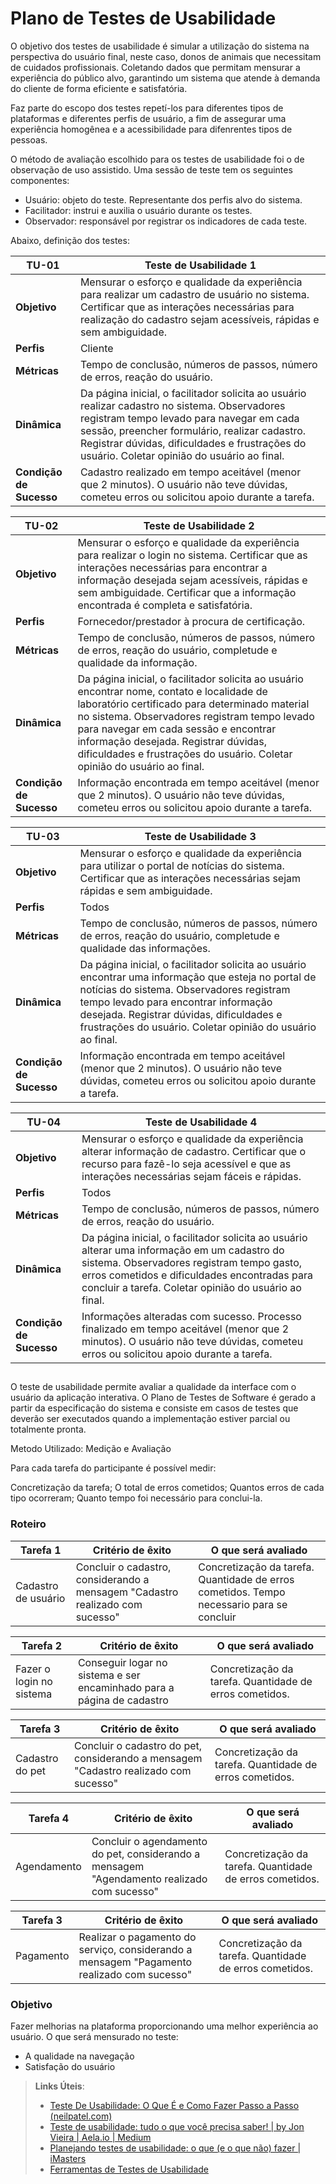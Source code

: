 # Plano de Testes de Usabilidade

O objetivo dos testes de usabilidade é simular a utilização do sistema na perspectiva do usuário final, neste caso, donos de animais que necessitam de cuidados profissionais. Coletando dados que permitam mensurar a experiência do público alvo, garantindo um sistema que atende à demanda do cliente de forma eficiente e satisfatória.

Faz parte do escopo dos testes repetí-los para diferentes tipos de plataformas e diferentes perfis de usuário, a fim de assegurar uma experiência homogênea e a acessibilidade para difenrentes tipos de pessoas.

O método de avaliação escolhido para os testes de usabilidade foi o de observação de uso assistido. Uma sessão de teste tem os seguintes componentes:

* Usuário: objeto do teste. Representante dos perfis alvo do sistema.
* Facilitador: instrui e auxilia o usuário durante os testes.
* Observador: responsável por registrar os indicadores de cada teste.

Abaixo, definição dos testes:

| **TU-01** | **Teste de Usabilidade 1** |
| --- | --- |
| **Objetivo** | Mensurar o esforço e qualidade da experiência para realizar um cadastro de usuário no sistema. Certificar que as interações necessárias para realização do cadastro sejam acessíveis, rápidas e sem ambiguidade. | 
| **Perfis** | Cliente |
| **Métricas** | Tempo de conclusão, números de passos, número de erros, reação do usuário. |
| **Dinâmica** | Da página inicial, o facilitador solicita ao usuário realizar cadastro no sistema. Observadores registram tempo levado para navegar em cada sessão, preencher formulário, realizar cadastro. Registrar dúvidas, dificuldades e frustrações do usuário. Coletar opinião do usuário ao final.  |
| **Condição de Sucesso** | Cadastro realizado em tempo aceitável (menor que 2 minutos). O usuário não teve dúvidas, cometeu erros ou solicitou apoio durante a tarefa. |

| **TU-02** | **Teste de Usabilidade 2** |
| --- | --- |
| **Objetivo** | Mensurar o esforço e qualidade da experiência para realizar o login no sistema. Certificar que as interações necessárias para encontrar a informação desejada sejam acessíveis, rápidas e sem ambiguidade. Certificar que a informação encontrada é completa e satisfatória. |
| **Perfis** | Fornecedor/prestador à procura de certificação. |
| **Métricas** | Tempo de conclusão, números de passos, número de erros, reação do usuário, completude e qualidade da informação. |
| **Dinâmica** | Da página inicial, o facilitador solicita ao usuário encontrar nome, contato e localidade de laboratório certificado para determinado material no sistema. Observadores registram tempo levado para navegar em cada sessão e encontrar informação desejada. Registrar dúvidas, dificuldades e frustrações do usuário. Coletar opinião do usuário ao final. |
| **Condição de Sucesso** | Informação encontrada em tempo aceitável (menor que 2 minutos). O usuário não teve dúvidas, cometeu erros ou solicitou apoio durante a tarefa. |

| **TU-03** | **Teste de Usabilidade 3** |
| --- | --- |
| **Objetivo** | Mensurar o esforço e qualidade da experiência para utilizar o portal de notícias do sistema. Certificar que as interações necessárias sejam rápidas e sem ambiguidade. |
| **Perfis** | Todos |
| **Métricas** | Tempo de conclusão, números de passos, número de erros, reação do usuário, completude e qualidade das informações. |
| **Dinâmica** | Da página inicial, o facilitador solicita ao usuário encontrar uma informação que esteja no portal de notícias do sistema. Observadores registram tempo levado para encontrar informação desejada. Registrar dúvidas, dificuldades e frustrações do usuário. Coletar opinião do usuário ao final. |
| **Condição de Sucesso** | Informação encontrada em tempo aceitável (menor que 2 minutos). O usuário não teve dúvidas, cometeu erros ou solicitou apoio durante a tarefa. |

| **TU-04** | **Teste de Usabilidade 4** |
| --- | --- |
| **Objetivo** | Mensurar o esforço e qualidade da experiência alterar informação de cadastro. Certificar que o recurso para fazê-lo seja acessível e que as interações necessárias sejam fáceis e rápidas. |
| **Perfis** | Todos |
| **Métricas** | Tempo de conclusão, números de passos, número de erros, reação do usuário. |
| **Dinâmica** | Da página inicial, o facilitador solicita ao usuário alterar uma informação em um cadastro do sistema. Observadores registram tempo gasto, erros cometidos e dificuldades encontradas para concluir a tarefa. Coletar opinião do usuário ao final. |
| **Condição de Sucesso** | Informações alteradas com sucesso.  Processo finalizado em tempo aceitável (menor que 2 minutos). O usuário não teve dúvidas, cometeu erros ou solicitou apoio durante a tarefa. |

##

O teste de usabilidade permite avaliar a qualidade da interface com o usuário da aplicação interativa. O Plano de Testes de Software é gerado a partir da especificação do sistema e consiste em casos de testes que deverão ser executados quando a implementação estiver parcial ou totalmente pronta.

Metodo Utilizado: Medição e Avaliação

Para cada tarefa do participante é possível medir:

Concretização da tarefa; O total de erros cometidos; 
Quantos erros de cada tipo ocorreram; 
Quanto tempo foi necessário para conclui-la.

### Roteiro

|Tarefa 1| Critério de êxito | O que será avaliado |
|--------|-------------------|---------------------|
|Cadastro de usuário|Concluir o cadastro, considerando a mensagem "Cadastro realizado com sucesso"|Concretização da tarefa. Quantidade de erros cometidos. Tempo necessario para se concluir|

|Tarefa 2| Critério de êxito | O que será avaliado |
|--------|-------------------|---------------------|
|Fazer o login no sistema | Conseguir logar no sistema e ser encaminhado para a página de cadastro |Concretização da tarefa. Quantidade de erros cometidos. |

|Tarefa 3| Critério de êxito | O que será avaliado |
|--------|-------------------|---------------------|
|Cadastro do pet | Concluir o cadastro do pet, considerando a mensagem "Cadastro realizado com sucesso" |Concretização da tarefa. Quantidade de erros cometidos. |

|Tarefa 4| Critério de êxito | O que será avaliado |
|--------|-------------------|---------------------|
|Agendamento | Concluir o agendamento do pet, considerando a mensagem "Agendamento realizado com sucesso" |Concretização da tarefa. Quantidade de erros cometidos. |

|Tarefa 3| Critério de êxito | O que será avaliado |
|--------|-------------------|---------------------|
|Pagamento | Realizar o pagamento do serviço, considerando a mensagem "Pagamento realizado com sucesso" |Concretização da tarefa. Quantidade de erros cometidos. |


### Objetivo

Fazer melhorias na plataforma proporcionando uma melhor experiência ao usuário. O que será mensurado no teste:

- A qualidade na navegação
- Satisfação do usuário


> **Links Úteis**:
> - [Teste De Usabilidade: O Que É e Como Fazer Passo a Passo (neilpatel.com)](https://neilpatel.com/br/blog/teste-de-usabilidade/)
> - [Teste de usabilidade: tudo o que você precisa saber! | by Jon Vieira | Aela.io | Medium](https://medium.com/aela/teste-de-usabilidade-o-que-voc%C3%AA-precisa-saber-39a36343d9a6/)
> - [Planejando testes de usabilidade: o que (e o que não) fazer | iMasters](https://imasters.com.br/design-ux/planejando-testes-de-usabilidade-o-que-e-o-que-nao-fazer/)
> - [Ferramentas de Testes de Usabilidade](https://www.usability.gov/how-to-and-tools/resources/templates.html)

